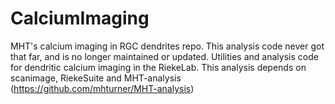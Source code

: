 # CalciumImaging
MHT's calcium imaging in RGC dendrites repo. This analysis code never got that far, and is no longer maintained or updated.
Utilities and analysis code for dendritic calcium imaging in the RiekeLab.
This analysis depends on scanimage, RiekeSuite and MHT-analysis (https://github.com/mhturner/MHT-analysis)

